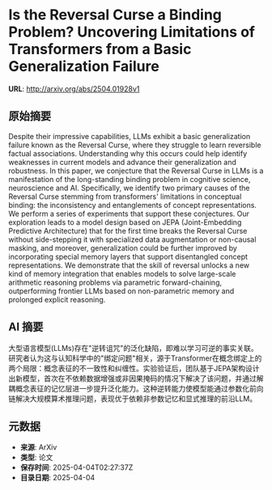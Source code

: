 # Is the Reversal Curse a Binding Problem? Uncovering Limitations of Transformers from a Basic Generalization Failure

**URL**: http://arxiv.org/abs/2504.01928v1

## 原始摘要

Despite their impressive capabilities, LLMs exhibit a basic generalization
failure known as the Reversal Curse, where they struggle to learn reversible
factual associations. Understanding why this occurs could help identify
weaknesses in current models and advance their generalization and robustness.
In this paper, we conjecture that the Reversal Curse in LLMs is a manifestation
of the long-standing binding problem in cognitive science, neuroscience and AI.
Specifically, we identify two primary causes of the Reversal Curse stemming
from transformers' limitations in conceptual binding: the inconsistency and
entanglements of concept representations. We perform a series of experiments
that support these conjectures. Our exploration leads to a model design based
on JEPA (Joint-Embedding Predictive Architecture) that for the first time
breaks the Reversal Curse without side-stepping it with specialized data
augmentation or non-causal masking, and moreover, generalization could be
further improved by incorporating special memory layers that support
disentangled concept representations. We demonstrate that the skill of reversal
unlocks a new kind of memory integration that enables models to solve
large-scale arithmetic reasoning problems via parametric forward-chaining,
outperforming frontier LLMs based on non-parametric memory and prolonged
explicit reasoning.


## AI 摘要

大型语言模型(LLMs)存在"逆转诅咒"的泛化缺陷，即难以学习可逆的事实关联。研究者认为这与认知科学中的"绑定问题"相关，源于Transformer在概念绑定上的两个局限：概念表征的不一致性和纠缠性。实验验证后，团队基于JEPA架构设计出新模型，首次在不依赖数据增强或非因果掩码的情况下解决了该问题，并通过解耦概念表征的记忆层进一步提升泛化能力。这种逆转能力使模型能通过参数化前向链解决大规模算术推理问题，表现优于依赖非参数记忆和显式推理的前沿LLM。

## 元数据

- **来源**: ArXiv
- **类型**: 论文
- **保存时间**: 2025-04-04T02:27:37Z
- **目录日期**: 2025-04-04
